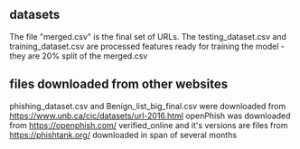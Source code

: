 ## datasets
The file "merged.csv" is the final set of URLs.
The testing_dataset.csv and training_dataset.csv are processed features ready for training the model - they are 20% split of the merged.csv

## files downloaded from other websites
phishing_dataset.csv and Benign_list_big_final.csv were downloaded from https://www.unb.ca/cic/datasets/url-2016.html
openPhish was downloaded from https://openphish.com/
verified_online and it's versions are files from https://phishtank.org/ downloaded in span of several months